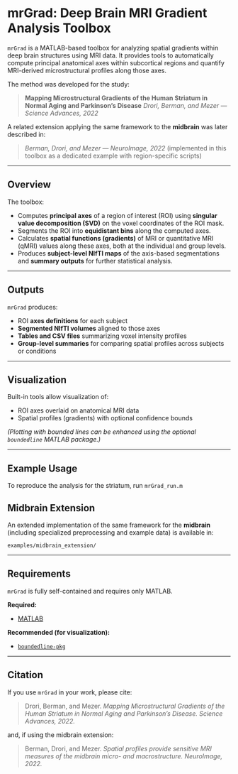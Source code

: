 # **mrGrad: Deep Brain MRI Gradient Analysis Toolbox**

`mrGrad` is a MATLAB-based toolbox for analyzing spatial gradients within deep brain structures using MRI data.
It provides tools to automatically compute principal anatomical axes within subcortical regions and quantify MRI-derived microstructural profiles along those axes.

The method was developed for the study:

> **Mapping Microstructural Gradients of the Human Striatum in Normal Aging and Parkinson’s Disease**
> *Drori, Berman, and Mezer — Science Advances, 2022*

A related extension applying the same framework to the **midbrain** was later described in:

> *Berman, Drori, and Mezer — NeuroImage, 2022*
> (implemented in this toolbox as a dedicated example with region-specific scripts)


---

## **Overview**

The toolbox:

* Computes **principal axes** of a region of interest (ROI) using **singular value decomposition (SVD)** on the voxel coordinates of the ROI mask.
* Segments the ROI into **equidistant bins** along the computed axes.
* Calculates **spatial functions (gradients)** of MRI or quantitative MRI (qMRI) values along these axes, both at the individual and group levels.
* Produces **subject-level NIfTI maps** of the axis-based segmentations and **summary outputs** for further statistical analysis.

---

## **Outputs**

`mrGrad` produces:

* ROI **axes definitions** for each subject
* **Segmented NIfTI volumes** aligned to those axes
* **Tables and CSV files** summarizing voxel intensity profiles
* **Group-level summaries** for comparing spatial profiles across subjects or conditions

---

## **Visualization**

Built-in tools allow visualization of:

* ROI axes overlaid on anatomical MRI data
* Spatial profiles (gradients) with optional confidence bounds

*(Plotting with bounded lines can be enhanced using the optional `boundedline` MATLAB package.)*

---

## **Example Usage**

To reproduce the analysis for the striatum, run `mrGrad_run.m`


## Midbrain Extension

An extended implementation of the same framework for the **midbrain**
(including specialized preprocessing and example data) is available in:

```
examples/midbrain_extension/
```

---

## **Requirements**

`mrGrad` is fully self-contained and requires only MATLAB.

**Required:**

* [MATLAB](https://www.mathworks.com/products/matlab/)

**Recommended (for visualization):**

* [`boundedline-pkg`](https://github.com/kakearney/boundedline-pkg)

---

## **Citation**

If you use `mrGrad` in your work, please cite:

> Drori, Berman, and Mezer.
> *Mapping Microstructural Gradients of the Human Striatum in Normal Aging and Parkinson’s Disease.*
> *Science Advances, 2022.*

and, if using the midbrain extension:

> Berman, Drori, and Mezer.
> *Spatial profiles provide sensitive MRI measures of the midbrain micro- and macrostructure.*
> *NeuroImage, 2022.*	

